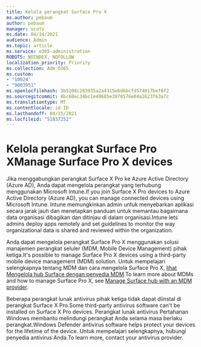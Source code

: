 ```yaml
---
title: Kelola perangkat Surface Pro X
ms.author: pebaum
author: pebaum
manager: scotv
ms.date: 04/14/2021
audience: Admin
ms.topic: article
ms.service: o365-administration
ROBOTS: NOINDEX, NOFOLLOW
localization_priority: Priority
ms.collection: Adm_O365
ms.custom:
- "10024"
- "9003951"
ms.openlocfilehash: 3b5208c203935a2a4315ebd6bcfd574017bef0f2
ms.sourcegitcommit: 8bc60ec34bc1e40685e3976576e04a2623f63a7c
ms.translationtype: MT
ms.contentlocale: id-ID
ms.lasthandoff: 04/15/2021
ms.locfileid: "51837252"
---
```

# <a name="manage-surface-pro-x-devices"></a><span data-ttu-id="460fe-102">Kelola perangkat Surface Pro X</span><span class="sxs-lookup"><span data-stu-id="460fe-102">Manage Surface Pro X devices</span></span>

<span data-ttu-id="460fe-103">Jika menggabungkan perangkat Surface X Pro ke Azure Active Directory (Azure AD), Anda dapat mengelola perangkat yang terhubung menggunakan Microsoft Intune.</span><span class="sxs-lookup"><span data-stu-id="460fe-103">If you join Surface X Pro devices to Azure Active Directory (Azure AD), you can manage connected devices using Microsoft Intune.</span></span> <span data-ttu-id="460fe-104">Intune memungkinkan admin untuk menyebarkan aplikasi secara jarak jauh dan menetapkan panduan untuk memantau bagaimana data organisasi dibagikan dan ditinjau di dalam organisasi.</span><span class="sxs-lookup"><span data-stu-id="460fe-104">Intune lets admins deploy apps remotely and set guidelines to monitor the way organizational data is shared and reviewed within the organization.</span></span>

<span data-ttu-id="460fe-105">Anda dapat mengelola perangkat Surface Pro X menggunakan solusi manajemen perangkat seluler (MDM, Mobile Device Management) pihak ketiga.</span><span class="sxs-lookup"><span data-stu-id="460fe-105">It's possible to manage Surface Pro X devices using a third-party mobile device management (MDM) solution.</span></span> <span data-ttu-id="460fe-106">Untuk mempelajari selengkapnya tentang MDM dan cara mengelola Surface Pro X, [lihat Mengelola hub Surface dengan penyedia MDM](https://docs.microsoft.com/surface-hub/manage-settings-with-mdm-for-surface-hub).</span><span class="sxs-lookup"><span data-stu-id="460fe-106">To learn more about MDMs and how to manage Surface Pro X, see [Manage Surface hub with an MDM provider](https://docs.microsoft.com/surface-hub/manage-settings-with-mdm-for-surface-hub).</span></span>

<span data-ttu-id="460fe-107">Beberapa perangkat lunak antivirus pihak ketiga tidak dapat diinstal di perangkat Surface X Pro.</span><span class="sxs-lookup"><span data-stu-id="460fe-107">Some third-party antivirus software can't be installed on Surface X Pro devices.</span></span> <span data-ttu-id="460fe-108">Perangkat lunak antivirus Pertahanan Windows membantu melindungi perangkat Anda selama masa berlaku perangkat.</span><span class="sxs-lookup"><span data-stu-id="460fe-108">Windows Defender antivirus software helps protect your devices for the lifetime of the device.</span></span> <span data-ttu-id="460fe-109">Untuk mempelajari selengkapnya, hubungi penyedia antivirus Anda.</span><span class="sxs-lookup"><span data-stu-id="460fe-109">To learn more, contact your antivirus provider.</span></span>

